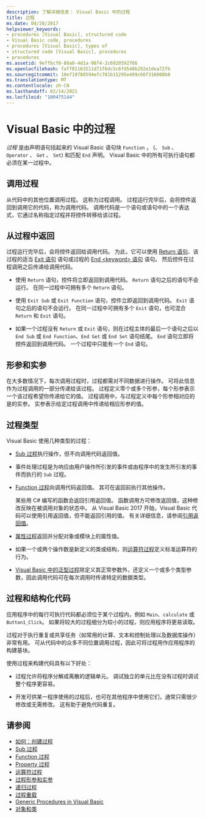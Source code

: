 ```yaml
---
description: 了解详细信息： Visual Basic 中的过程
title: 过程
ms.date: 04/28/2017
helpviewer_keywords:
- procedures [Visual Basic], structured code
- Visual Basic code, procedures
- procedures [Visual Basic], types of
- structured code [Visual Basic], procedures
- procedures
ms.assetid: 9effbcf0-80a0-4d1a-98f4-2c6920592766
ms.openlocfilehash: faff01163511d71f6dc5c6fd540b292e1dea72fb
ms.sourcegitcommit: 10e719780594efc781b15295e499c66f316068b8
ms.translationtype: MT
ms.contentlocale: zh-CN
ms.lasthandoff: 02/14/2021
ms.locfileid: "100475144"
---
```

# <a name="procedures-in-visual-basic"></a>Visual Basic 中的过程

*过程* 是由声明语句括起来的 Visual Basic 语句块 `Function` ， (、 `Sub` 、 `Operator` 、 `Get` 、 `Set`) 和匹配 `End` 声明。 Visual Basic 中的所有可执行语句都必须在某一过程中。  
  
## <a name="calling-a-procedure"></a>调用过程  

 从代码中的其他位置调用过程。 这称为过程调用。 过程运行完毕后，会将控件返回到调用它的代码，称为调用代码。 调用代码是一个语句或语句中的一个表达式，它通过名称指定过程并将控件转移给该过程。  
  
## <a name="returning-from-a-procedure"></a>从过程中返回  

 过程运行完毕后，会将控件返回给调用代码。 为此，它可以使用 [Return 语句](../../../language-reference/statements/return-statement.md)、该过程的适当 [Exit 语句](../../../language-reference/statements/exit-statement.md) 语句或过程的 [End \<keyword> 语句](../../../language-reference/statements/end-keyword-statement.md) 语句。 然后控件在过程调用之后传递给调用代码。  
  
- 使用 `Return` 语句，控件将立即返回到调用代码。 `Return` 语句之后的语句不会运行。 在同一过程中可拥有多个 `Return` 语句。  
  
- 使用 `Exit Sub` 或 `Exit Function` 语句，控件立即返回到调用代码。 `Exit` 语句之后的语句不会运行。 在同一过程中可拥有多个 `Exit` 语句，也可混合 `Return` 和 `Exit` 语句。  
  
- 如果一个过程没有 `Return` 或 `Exit` 语句，则在过程主体的最后一个语句之后以 `End Sub` 或 `End Function`、`End Get` 或 `End Set` 语句结尾。 `End` 语句立即将控件返回到调用代码。 一个过程中只能有一个 `End` 语句。  
  
## <a name="parameters-and-arguments"></a>形参和实参  

 在大多数情况下，每次调用过程时，过程都需对不同数据进行操作。 可将此信息作为过程调用的一部分传递给该过程。 过程定义零个或多个形参，每个形参表示一个该过程希望你传递给它的值。 过程调用中，与过程定义中每个形参相对应的是的实参。 实参表示给定过程调用中传递给相应形参的值。  
  
## <a name="types-of-procedures"></a>过程类型  

 Visual Basic 使用几种类型的过程：  
  
- [Sub 过程](./sub-procedures.md)执行操作，但不向调用代码返回值。  
  
- 事件处理过程是为响应由用户操作所引发的事件或由程序中的发生所引发的事件而执行的 `Sub` 过程。  
  
- [Function 过程](./function-procedures.md)向调用代码返回值。 其可在返回前执行其他操作。

    某些用 C# 编写的函数会返回引用返回值。 函数调用方可修改返回值，这种修改反映在被调用对象的状态中。 从 Visual Basic 2017 开始，Visual Basic 代码可以使用引用返回值，但不能返回引用的值。 有关详细信息，请参阅[引用返回值](ref-return-values.md)。
  
- [属性过程](./property-procedures.md)返回并分配对象或模块上的属性值。  
  
- 如果一个或两个操作数是新定义的类或结构，则[运算符过程](./operator-procedures.md)定义标准运算符的行为。  
  
- [Visual Basic 中的泛型过程](../data-types/generic-procedures.md)除定义其正常参数外，还定义一个或多个类型参数，因此调用代码可在每次调用时传递特定的数据类型。  
  
## <a name="procedures-and-structured-code"></a>过程和结构化代码  

 应用程序中的每行可执行代码都必须位于某个过程内，例如 `Main`、`calculate` 或 `Button1_Click`。 如果将较大的过程细分为较小的过程，则应用程序将更易读取。  
  
 过程对于执行重复或共享任务（如常用的计算、文本和控制处理以及数据库操作）非常有用。 可从代码中的众多不同位置调用过程，因此可将过程用作应用程序的构建基块。  
  
 使用过程来构建代码具有以下好处：  
  
- 过程允许将程序分解成离散的逻辑单元。 调试独立的单元比在没有过程时调试整个程序更容易。  
  
- 开发可供某一程序使用的过程后，也可在其他程序中使用它们，通常只需很少修改或无需修改。 这有助于避免代码重复。  
  
## <a name="see-also"></a>请参阅

- [如何：创建过程](./how-to-create-a-procedure.md)
- [Sub 过程](./sub-procedures.md)
- [Function 过程](./function-procedures.md)
- [Property 过程](./property-procedures.md)
- [运算符过程](./operator-procedures.md)
- [过程形参和实参](./procedure-parameters-and-arguments.md)
- [递归过程](./recursive-procedures.md)
- [过程重载](./procedure-overloading.md)
- [Generic Procedures in Visual Basic](../data-types/generic-procedures.md)
- [对象和类](../objects-and-classes/index.md)

